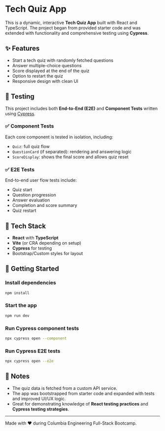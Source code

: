 # Tech Quiz App

This is a dynamic, interactive **Tech Quiz App** built with React and TypeScript. The project began from provided starter code and was extended with functionality and comprehensive testing using **Cypress**.

## ✨ Features

- Start a tech quiz with randomly fetched questions
- Answer multiple-choice questions
- Score displayed at the end of the quiz
- Option to restart the quiz
- Responsive design with clean UI

## 🧪 Testing

This project includes both **End-to-End (E2E)** and **Component Tests** written using [Cypress](https://www.cypress.io/).

### ✅ Component Tests
Each core component is tested in isolation, including:
- `Quiz`: full quiz flow
- `QuestionCard` (if separated): rendering and answering logic
- `ScoreDisplay`: shows the final score and allows quiz reset

### ✅ E2E Tests
End-to-end user flow tests include:
- Quiz start
- Question progression
- Answer evaluation
- Completion and score summary
- Quiz restart

## 🔧 Tech Stack

- **React** with **TypeScript**
- **Vite** (or CRA depending on setup)
- **Cypress** for testing
- Bootstrap/Custom styles for layout

## 🚀 Getting Started

### Install dependencies

```bash
npm install
```

### Start the app

```bash
npm run dev
```

### Run Cypress component tests

```bash
npx cypress open --component
```

### Run Cypress E2E tests

```bash
npx cypress open --e2e
```

## 📌 Notes

- The quiz data is fetched from a custom API service.
- The app was bootstrapped from starter code and expanded with tests and improved UI/UX logic.
- Great for demonstrating knowledge of **React testing practices** and **Cypress testing strategies**.

---

Made with ❤️ during Columbia Engineering Full-Stack Bootcamp.
